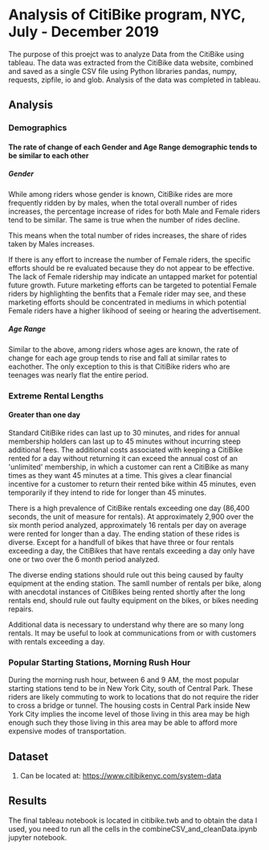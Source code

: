 # Analysis of CitiBike program, NYC, July - December 2019

The purpose of this proejct was to analyze Data from the CitiBike using tableau. The data was extracted from the CitiBike data website, combined and saved as a single CSV file using Python libraries pandas, numpy, requests, zipfile, io and glob. Analysis of the data was completed in tableau. 

## Analysis

### Demographics

#### The rate of change of each Gender and Age Range demographic tends to be similar to each other 

##### Gender

While among riders whose gender is known, CitiBike rides are more frequently ridden by by males, when the total overall number of rides increases, the percentage increase of rides for both Male and Female riders tend to be similar. The same is true when the number of rides decline. 

This means when the total number of rides increases, the share of rides taken by Males increases. 

If there is any effort to increase the number of Female riders, the specific efforts should be re evaluated because they do not appear to be effective. The lack of Female ridership may indicate an untapped market for potential future growth. Future marketing efforts can be targeted to potential Female riders by highlighting the benfits that a Female rider may see, and these marketing efforts should be concentrated in mediums in which potential Female riders have a higher likihood of seeing or hearing the advertisement. 

##### Age Range

Similar to the above, among riders whose ages are known, the rate of change for each age group tends to rise and fall at similar rates to eachother. The only exception to this is that CitiBike riders who are teenages was nearly flat the entire period. 


### Extreme Rental Lengths

#### Greater than one day

Standard CitiBike rides can last up to 30 minutes, and rides for annual membership holders can last up to 45 minutes without incurring steep additional fees. The additional costs associated with keeping a CitiBike rented for a day without returning it can exceed the annual cost of an 'unlimited' membership, in which a customer can rent a CitiBike as many times as they want 45 minutes at a time. This gives a clear financial incentive for a customer to return their rented bike within 45 minutes, even temporarily if they intend to ride for longer than 45 minutes. 

There is a high prevalence of CitiBike rentals exceeding one day (86,400 seconds, the unit of measure for rentals). At approximately 2,900 over the six month period analyzed, approximately 16 rentals per day on average were rented for longer than a day. The ending station of these rides is diverse. Except for a handfull of bikes that have three or four rentals exceeding a day, the CitiBikes that have rentals exceeding a day only have one or two over the 6 month period analyzed. 

The diverse ending stations should rule out this being caused by faulty equipment at the ending station. The samll number of rentals per bike, along with anecdotal instances of CitiBikes being rented shortly after the long rentals end, should rule out faulty equipment on the bikes, or bikes needing repairs. 

Additional data is necessary to understand why there are so many long rentals. It may be useful to look at communications from or with customers with rentals exceeding a day. 


### Popular Starting Stations, Morning Rush Hour

During the morning rush hour, between 6 and 9 AM, the most popular starting stations tend to be in New York City, south of Central Park. These riders are likely commuting to work to locations that do not require the rider to cross a bridge or tunnel. The housing costs in Central Park inside New York City implies the income level of those living in this area may be high enough such they those living in this area may be able to afford more expensive modes of transportation.

## Dataset

1. Can be located at: https://www.citibikenyc.com/system-data

## Results

The final tableau notebook is located in citibike.twb and to obtain the data I used, you need to run all the cells in the combineCSV_and_cleanData.ipynb jupyter notebook. 
